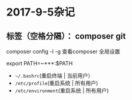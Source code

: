 ﻿# 2017-9-5杂记

标签（空格分隔）： composer git
---

composer config -l -g  查看composer 全局设置

export PATH=~***:$PATH

* `~/.bashrc`(重启终端 | 当前用户）
* `/etc/profile`(重启系统 | 所有用户)
* `/etc/environment`(重启系统 | 所有用户)







